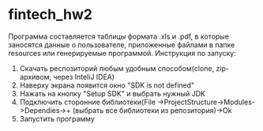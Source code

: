 # fintech_hw2
Программа составляется таблицы формата .xls и .pdf, в которые заносятся данные о пользователе, 
приложенные файлами в папке resources или генерируемые программой.
Инструкция по запуску:
1. Скачать респозиторий любым удобным способом(clone, zip-архивом, через InteliJ IDEA)
2. Наверху экрана появится окно "SDK is not defined"
3. Нажать на кнопку "Setup SDK" и выбрать нужный JDK
4. Подключить сторонние библиотеки(File ->ProjectStructure->Modules->Dependies->+ (выбрать все библиотеки из репозитория)->Ok
5. Запустить программу

